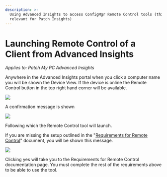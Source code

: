 ```yaml
---
description: >-
  Using Advanced Insights to access ConfigMgr Remote Control tools (this is not
  relevant for Patch Insights)
---
```


# Launching Remote Control of a Client from Advanced Insights

_Applies to: Patch My PC Advanced Insights_

Anywhere in the Advanced Insights portal when you click a computer name you will be shown the Device View. If the device is online the Remote Control button in the top right hand corner will be available.

![](../_images/image%20%281075%29.png%20"Device%20View")

A confirmation message is shown

![](../_images/image%20%281275%29.png%20"Remote%20Control%20confirmation")

Following which the Remote Control tool will launch.&#x20;

If you are missing the setup outlined in the "[Requirements for Remote Control](requirements-for-advanced-insights-remote-control.md)" document, you will be shown this message.

![](../_images/You%20might%20be%20missing%20something.png%20"Missing%20handler%20message")

Clicking yes will take you to the Requirements for Remote Control documentation page. You must complete the rest of the requirements above to be able to use the tool.
